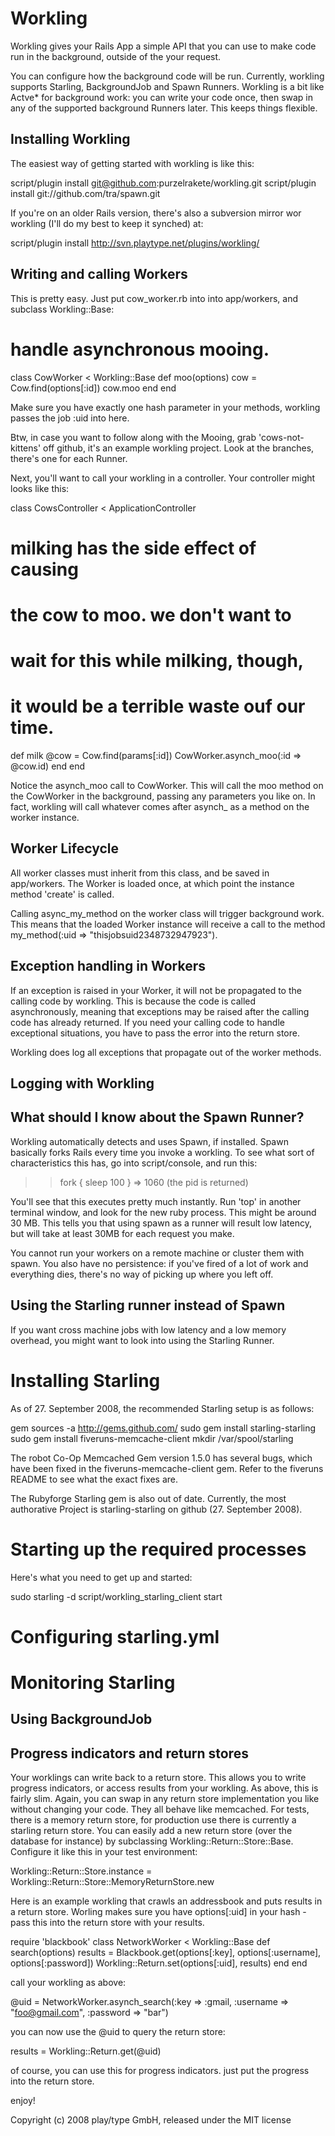 Workling
========

Workling gives your Rails App a simple API that you can use to make code run in the background, outside of the your request. 

You can configure how the background code will be run. Currently, workling supports Starling, BackgroundJob and Spawn Runners. Workling is a bit like Actve* for background work: you can write your code once, then swap in any of the supported background Runners later. This keeps things flexible. 

Installing Workling
-------------------

The easiest way of getting started with workling is like this: 

script/plugin install git@github.com:purzelrakete/workling.git
script/plugin install git://github.com/tra/spawn.git 

If you're on an older Rails version, there's also a subversion mirror wor workling (I'll do my best to keep it synched) at:

script/plugin install http://svn.playtype.net/plugins/workling/

Writing and calling Workers
---------------------------

This is pretty easy. Just put cow_worker.rb into into app/workers, and subclass Workling::Base:

# handle asynchronous mooing.
class CowWorker < Workling::Base
  def moo(options)
    cow = Cow.find(options[:id])
    cow.moo
  end
end

Make sure you have exactly one hash parameter in your methods, workling passes the job :uid into here. 

Btw, in case you want to follow along with the Mooing, grab 'cows-not-kittens' off github, it's an example workling project. Look at the branches, there's one for each Runner.

Next, you'll want to call your workling in a controller. Your controller might looks like this: 

class CowsController < ApplicationController
  
  # milking has the side effect of causing
  # the cow to moo. we don't want to
  # wait for this while milking, though,
  # it would be a terrible waste ouf our time.
  def milk
    @cow = Cow.find(params[:id])
    CowWorker.asynch_moo(:id => @cow.id)
  end
end

Notice the asynch_moo call to CowWorker. This will call the moo method on the CowWorker in the background, passing any parameters you like on. In fact, workling will call whatever comes after asynch_ as a method on the worker instance. 

Worker Lifecycle
----------------

All worker classes must inherit from this class, and be saved in app/workers. The Worker is loaded once, at which point the instance method 'create' is called. 

Calling async_my_method on the worker class will trigger background work. This means that the loaded Worker instance will receive a call to the method my_method(:uid => "thisjobsuid2348732947923"). 


Exception handling in Workers
-----------------------------

If an exception is raised in your Worker, it will not be propagated to the calling code by workling. This is because the code is called asynchronously, meaning that exceptions may be raised after the calling code has already returned. If you need your calling code to handle exceptional situations, you have to pass the error into the return store. 

Workling does log all exceptions that propagate out of the worker methods. 

Logging with Workling
---------------------



What should I know about the Spawn Runner?
------------------------------------------

Workling automatically detects and uses Spawn, if installed. Spawn basically forks Rails every time you invoke a workling. To see what sort of characteristics this has, go into script/console, and run this: 

>> fork { sleep 100 } 
=> 1060 (the pid is returned)

You'll see that this executes pretty much instantly. Run 'top' in another terminal window, and look for the new ruby process. This might be around 30 MB. This tells you that using spawn as a runner will result low latency, but will take at least 30MB for each request you make. 

You cannot run your workers on a remote machine or cluster them with spawn. You also have no persistence: if you've fired of a lot of work and everything dies, there's no way of picking up where you left off. 

Using the Starling runner instead of Spawn
------------------------------------------

If you want cross machine jobs with low latency and a low memory overhead, you might want to look into using the Starling Runner. 

# Installing Starling

As of 27. September 2008, the recommended Starling setup is as follows:

gem sources -a http://gems.github.com/ 
sudo gem install starling-starling 
sudo gem install fiveruns-memcache-client 
mkdir /var/spool/starling 

The robot Co-Op Memcached Gem version 1.5.0 has several bugs, which have been fixed in the fiveruns-memcache-client gem. Refer to the fiveruns README to see what the exact fixes are. 

The Rubyforge Starling gem is also out of date. Currently, the most authorative Project is starling-starling on github (27. September 2008). 

# Starting up the required processes

Here's what you need to get up and started:

sudo starling -d 
script/workling_starling_client start

# Configuring starling.yml

# Monitoring Starling

Using BackgroundJob
-------------------


Progress indicators and return stores
-------------------------------------

Your worklings can write back to a return store. This allows you to write progress indicators, or access results from your workling. As above, this is fairly slim. Again, you can swap in any return store implementation you like without changing your code. They all behave like memcached. For tests, there is a memory return store, for production use there is currently a starling return store. You can easily add a new return store (over the database for instance) by subclassing Workling::Return::Store::Base. Configure it like this in your test environment:

Workling::Return::Store.instance = Workling::Return::Store::MemoryReturnStore.new

Here is an example workling that crawls an addressbook and puts results in a return store. Worling makes sure you have options[:uid] in your hash - pass this into the return store with your results. 

require 'blackbook'
class NetworkWorker < Workling::Base
  def search(options)
    results = Blackbook.get(options[:key], options[:username], options[:password])
    Workling::Return.set(options[:uid], results)
  end
end

call your workling as above: 

@uid = NetworkWorker.asynch_search(:key => :gmail, :username => "foo@gmail.com", :password => "bar")

you can now use the @uid to query the return store:   

results = Workling::Return.get(@uid)

of course, you can use this for progress indicators. just put the progress into the return store. 

enjoy!

Copyright (c) 2008 play/type GmbH, released under the MIT license
